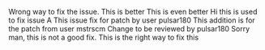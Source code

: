 Wrong way to fix the issue. This is better
This is even better
Hi this is used to fix issue A
This issue fix for patch by user pulsar180
This addition is for the patch from user mstrscm
Change to be reviewed by pulsar180
Sorry man, this is not a good fix. This is the right way to fix this
